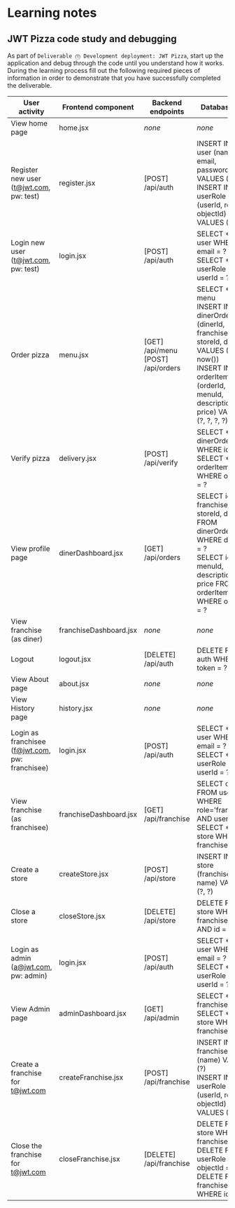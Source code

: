 # Learning notes

## JWT Pizza code study and debugging

As part of `Deliverable ⓵ Development deployment: JWT Pizza`, start up the application and debug through the code until you understand how it works. During the learning process fill out the following required pieces of information in order to demonstrate that you have successfully completed the deliverable.

| User activity                                       | Frontend component | Backend endpoints | Database SQL |
| --------------------------------------------------- | ------------------ | ----------------- | ------------ |
| View home page                                      | home.jsx           | *none*            | *none*       |
| Register new user<br/>(t@jwt.com, pw: test)         | register.jsx       | [POST] /api/auth  | INSERT INTO user (name, email, password) VALUES (?, ?, ?)<br/>INSERT INTO userRole (userId, role, objectId) VALUES (?, ?, ?) |
| Login new user<br/>(t@jwt.com, pw: test)            | login.jsx          | [POST] /api/auth  | SELECT * FROM user WHERE email = ?<br/>SELECT * FROM userRole WHERE userId = ? |
| Order pizza                                         | menu.jsx           | [GET] /api/menu<br/>[POST] /api/orders | SELECT * FROM menu<br/>INSERT INTO dinerOrder (dinerId, franchiseId, storeId, date) VALUES (?, ?, ?, now())<br/>INSERT INTO orderItem (orderId, menuId, description, price) VALUES (?, ?, ?, ?) |
| Verify pizza                                        | delivery.jsx       | [POST] /api/verify | SELECT * FROM dinerOrder WHERE id = ?<br/>SELECT * FROM orderItem WHERE orderId = ? |
| View profile page                                   | dinerDashboard.jsx | [GET] /api/orders | SELECT id, franchiseId, storeId, date FROM dinerOrder WHERE dinerId = ?<br/>SELECT id, menuId, description, price FROM orderItem WHERE orderId = ? |
| View franchise<br/>(as diner)                       | franchiseDashboard.jsx | *none*        | *none*       |
| Logout                                              | logout.jsx         | [DELETE] /api/auth | DELETE FROM auth WHERE token = ? |
| View About page                                     | about.jsx          | *none*            | *none*       |
| View History page                                   | history.jsx        | *none*            | *none*       |
| Login as franchisee<br/>(f@jwt.com, pw: franchisee) | login.jsx          | [POST] /api/auth  | SELECT * FROM user WHERE email = ?<br/>SELECT * FROM userRole WHERE userId = ? |
| View franchise<br/>(as franchisee)                  | franchiseDashboard.jsx | [GET] /api/franchise | SELECT objectId FROM userRole WHERE role='franchisee' AND userId = ?<br/>SELECT * FROM store WHERE franchiseId = ? |
| Create a store                                      | createStore.jsx    | [POST] /api/store | INSERT INTO store (franchiseId, name) VALUES (?, ?) |
| Close a store                                       | closeStore.jsx     | [DELETE] /api/store | DELETE FROM store WHERE franchiseId = ? AND id = ? |
| Login as admin<br/>(a@jwt.com, pw: admin)           | login.jsx          | [POST] /api/auth  | SELECT * FROM user WHERE email = ?<br/>SELECT * FROM userRole WHERE userId = ? |
| View Admin page                                     | adminDashboard.jsx | [GET] /api/admin  | SELECT * FROM franchise<br/>SELECT * FROM store WHERE franchiseId = ? |
| Create a franchise for t@jwt.com                    | createFranchise.jsx | [POST] /api/franchise | INSERT INTO franchise (name) VALUES (?)<br/>INSERT INTO userRole (userId, role, objectId) VALUES (?, ?, ?) |
| Close the franchise for t@jwt.com                   | closeFranchise.jsx | [DELETE] /api/franchise | DELETE FROM store WHERE franchiseId = ?<br/>DELETE FROM userRole WHERE objectId = ?<br/>DELETE FROM franchise WHERE id = ? |